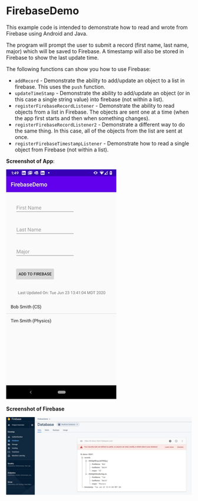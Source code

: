 # FirebaseDemo

This example code is intended to demonstrate how to read and wrote from Firebase using Android and Java.

The program will prompt the user to submit a record (first name, last name, major) which will be saved to Firebase. A timestamp will also be stored in Firebase to show the last update time.

The following functions can show you how to use Firebase:
* `addRecord` - Demonstrate the ability to add/update an object to a list in firebase.  This uses the `push` function.
* `updateTimeStamp` - Demonstrate the ability to add/update an object (or in this case a single string value) into firebase (not within a list).
* `registerFirebaseRecordListener` - Demonstrate the ability to read objects from a list in Firebase.  The objects are sent one at a time (when the app first starts and then when something changes).
* `registerFirebaseRecordListener2` - Demonstrate a different way to do the same thing.  In this case, all of the objects from the list are sent at once.
* `registerFirebaseTimestampListener` - Demonstrate how to read a single object from Firebase (not within a list).  

**Screenshot of App**:

![App Screenshot](app_screenshot.jpg)

**Screenshot of Firebase**

![Firebase Screenshot](firebase_screenshot.jpg)